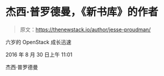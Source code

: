 # 杰西·普罗德曼，《新书库》的作者

> 原文：<https://thenewstack.io/author/jesse-proudman/>

六岁的 OpenStack 成长迅速

2016 年 8 月 30 日上午 11:01

杰西·普罗德曼